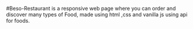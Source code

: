 
#Beso-Restaurant is a responsive web page where you can order and discover many types of Food, made using html ,css and vanilla js using api for foods.
